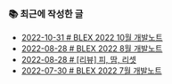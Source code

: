 ### 📚 최근에 작성한 글

<!-- BLEX:START -->
- [2022-10-31 # BLEX 2022 10월 개발노트](https://blex.me/@baealex/blex-10%EC%9B%94-%EA%B0%9C%EB%B0%9C%EB%85%B8%ED%8A%B8)
- [2022-08-28 # BLEX 2022 8월 개발노트](https://blex.me/@baealex/blex-2022-8%EC%9B%94-%EA%B0%9C%EB%B0%9C%EB%85%B8%ED%8A%B8)
- [2022-08-28 # [리뷰] 피, 땀, 리셋](https://blex.me/@baealex/blood-sweat-reset-review)
- [2022-07-30 # BLEX 2022 7월 개발노트](https://blex.me/@baealex/blex-2022-7%EC%9B%94-%EA%B0%9C%EB%B0%9C%EB%85%B8%ED%8A%B8)<!-- BLEX:END -->

<!-- YOUTUBE:START --><!-- YOUTUBE:END -->
